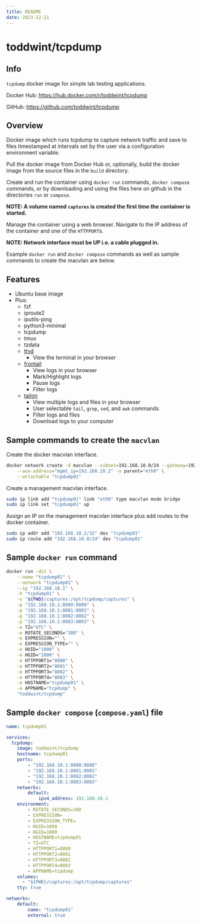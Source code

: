 ```yaml
---
title: README
date: 2023-12-21
---
```


# toddwint/tcpdump


## Info

`tcpdump` docker image for simple lab testing applications.

Docker Hub: <https://hub.docker.com/r/toddwint/tcpdump>

GitHub: <https://github.com/toddwint/tcpdump>


## Overview

Docker image which runs tcpdump to capture network traffic and save to files timestamped at intervals set by the user via a configuration environment variable.

Pull the docker image from Docker Hub or, optionally, build the docker image from the source files in the `build` directory.

Create and run the container using `docker run` commands, `docker compose` commands, or by downloading and using the files here on github in the directories `run` or `compose`.

**NOTE: A volume named `captures` is created the first time the container is started.**

Manage the container using a web browser. Navigate to the IP address of the container and one of the `HTTPPORT`s.

**NOTE: Network interface must be UP i.e. a cable plugged in.**

Example `docker run` and `docker compose` commands as well as sample commands to create the macvlan are below.


## Features

- Ubuntu base image
- Plus:
  - fzf
  - iproute2
  - iputils-ping
  - python3-minimal
  - tcpdump
  - tmux
  - tzdata
  - [ttyd](https://github.com/tsl0922/ttyd)
    - View the terminal in your browser
  - [frontail](https://github.com/mthenw/frontail)
    - View logs in your browser
    - Mark/Highlight logs
    - Pause logs
    - Filter logs
  - [tailon](https://github.com/gvalkov/tailon)
    - View multiple logs and files in your browser
    - User selectable `tail`, `grep`, `sed`, and `awk` commands
    - Filter logs and files
    - Download logs to your computer


## Sample commands to create the `macvlan`

Create the docker macvlan interface.

```bash
docker network create -d macvlan --subnet=192.168.10.0/24 --gateway=192.168.10.254 \
    --aux-address="mgmt_ip=192.168.10.2" -o parent="eth0" \
    --attachable "tcpdump01"
```

Create a management macvlan interface.

```bash
sudo ip link add "tcpdump01" link "eth0" type macvlan mode bridge
sudo ip link set "tcpdump01" up
```

Assign an IP on the management macvlan interface plus add routes to the docker container.

```bash
sudo ip addr add "192.168.10.2/32" dev "tcpdump01"
sudo ip route add "192.168.10.0/24" dev "tcpdump01"
```

## Sample `docker run` command

```bash
docker run -dit \
    --name "tcpdump01" \
    --network "tcpdump01" \
    --ip "192.168.10.1" \
    -h "tcpdump01" \
    -v "${PWD}/captures:/opt/tcpdump/captures" \
    -p "192.168.10.1:8080:8080" \
    -p "192.168.10.1:8081:8081" \
    -p "192.168.10.1:8082:8082" \
    -p "192.168.10.1:8083:8083" \
    -e TZ="UTC" \
    -e ROTATE_SECONDS="300" \
    -e EXPRESSION="" \
    -e EXPRESSION_TYPE="" \
    -e HUID="1000" \
    -e HGID="1000" \
    -e HTTPPORT1="8080" \
    -e HTTPPORT2="8081" \
    -e HTTPPORT3="8082" \
    -e HTTPPORT4="8083" \
    -e HOSTNAME="tcpdump01" \
    -e APPNAME="tcpdump" \
    "toddwint/tcpdump"
```


## Sample `docker compose` (`compose.yaml`) file

```yaml
name: tcpdump01

services:
  tcpdump:
    image: toddwint/tcpdump
    hostname: tcpdump01
    ports:
        - "192.168.10.1:8080:8080"
        - "192.168.10.1:8081:8081"
        - "192.168.10.1:8082:8082"
        - "192.168.10.1:8083:8083"
    networks:
        default:
            ipv4_address: 192.168.10.1
    environment:
        - ROTATE_SECONDS=300
        - EXPRESSION=
        - EXPRESSION_TYPE=
        - HUID=1000
        - HGID=1000
        - HOSTNAME=tcpdump01
        - TZ=UTC
        - HTTPPORT1=8080
        - HTTPPORT2=8081
        - HTTPPORT3=8082
        - HTTPPORT4=8083
        - APPNAME=tcpdump
    volumes:
      - "${PWD}/captures:/opt/tcpdump/captures"
    tty: true

networks:
    default:
        name: "tcpdump01"
        external: true
```
